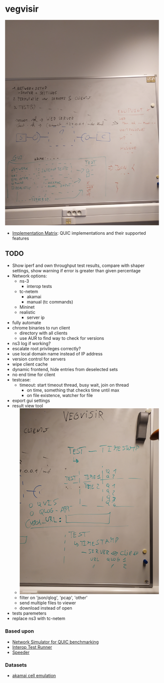 # vegvisir

![draft](imgs/draft.jpg)

- [Implementation Matrix](https://docs.google.com/spreadsheets/d/1w53XAfaft0BckMvXn0oTrg_6QA2nxHa_DKNJEtBHkXo): QUIC implementations and their supported features

## TODO

- Show iperf and own throughput test results, compare with shaper settings, show warning if error is greater than given percentage
- Network options:	
  - ns-3
    - interop tests
  - tc-netem
    - akamai
    - manual (tc commands)
  - Mininet
  - realistic
    - server ip
- fully automate
- chrome binaries to run client
  - directory with all clients
  - use AUR to find way to check for versions
- ns3 log if working?
- escalate root privileges correctly? 
- use local domain name instead of IP address
- version control for servers
- wipe client cache
- dynamic frontend, hide entries from deselected sets
- no end time for client
- testcase:
  - timeout: start timeout thread, busy wait, join on thread
    - on time, something that checks time until max
    - on file existence, watcher for file
- export gui settings
- result view tool
  - ![results ui](imgs/results_ui.jpg)
  - filter on 'json/qlog', 'pcap', 'other'
  - send multiple files to viewer
  - download instead of open
- tests paremeters
- replace ns3 with tc-netem

### Based upon

- [Network Simulator for QUIC benchmarking](https://github.com/marten-seemann/quic-network-simulator)
- [Interop Test Runner](https://github.com/marten-seemann/quic-interop-runner)
- [Speeder](https://speeder.edm.uhasselt.be/)

### Datasets

- [akamai cell emulation](https://github.com/akamai/cell-emulation-util/blob/master/cellular_emulation.sh)